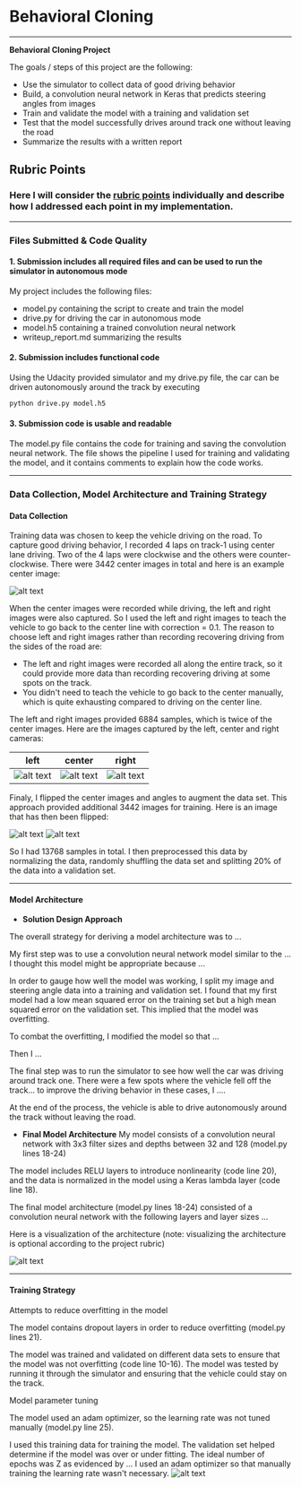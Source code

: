 # **Behavioral Cloning** 

---

**Behavioral Cloning Project**

The goals / steps of this project are the following:
* Use the simulator to collect data of good driving behavior
* Build, a convolution neural network in Keras that predicts steering angles from images
* Train and validate the model with a training and validation set
* Test that the model successfully drives around track one without leaving the road
* Summarize the results with a written report

[//]: # (Image References)

[image1]: ./images/graph_large_attrs_key=_too_large_attrs&limit_attr_size=1024&run=.png "Model Visualization"
[image2]: ./images/center.jpg "center_image"
[image3]: ./images/left.jpg "left Image"
[image4]: ./images/center.jpg "center Image"
[image5]: ./images/right.jpg "right Image"
[image6]: ./images/center.jpg "center Image"
[image7]: ./images/center_flip.jpg "center flip Image"
[image8]: ./images/train_valid_loss.png "loss"

## Rubric Points
### Here I will consider the [rubric points](https://review.udacity.com/#!/rubrics/432/view) individually and describe how I addressed each point in my implementation.  

---
### Files Submitted & Code Quality

#### 1. Submission includes all required files and can be used to run the simulator in autonomous mode

My project includes the following files:
* model.py containing the script to create and train the model
* drive.py for driving the car in autonomous mode
* model.h5 containing a trained convolution neural network
* writeup_report.md summarizing the results

#### 2. Submission includes functional code
Using the Udacity provided simulator and my drive.py file, the car can be driven autonomously around the track by executing 
```sh
python drive.py model.h5
```

#### 3. Submission code is usable and readable

The model.py file contains the code for training and saving the convolution neural network. The file shows the pipeline I used for training and validating the model, and it contains comments to explain how the code works.

---

### Data Collection, Model Architecture and Training Strategy

#### Data Collection

Training data was chosen to keep the vehicle driving on the road. To capture good driving behavior, I recorded 4 laps on track-1 using center lane driving. Two of the 4 laps were clockwise and the others were counter-clockwise. There were 3442 center images in total and here is an example center image:

![alt text][image2]

When the center images were recorded while driving, the left and right images were also captured. So I used the left and right images to teach the vehicle to go back to the center line with correction = 0.1. The reason to choose left and right images rather than recording recovering driving from the sides of the road are:
* The left and right images were recorded all along the entire track, so it could provide more data than recording recovering driving at some spots on the track.
* You didn't need to teach the vehicle to go back to the center manually, which is quite exhausting compared to driving on the center line.

The left and right images provided 6884 samples, which is twice of the center images. Here are the images captured by the left, center and right cameras:

|left|center|right|
|-|-|-|
|![alt text][image3]|![alt text][image4]|![alt text][image5]|

Finaly, I flipped the center images and angles to augment the data set. This approach provided additional 3442 images for training. Here is an image that has then been flipped:

![alt text][image6]
![alt text][image7]

So I had 13768 samples in total. I then preprocessed this data by normalizing the data, randomly shuffling the data set and splitting 20% of the data into a validation set. 

---

#### Model Architecture

* **Solution Design Approach**

The overall strategy for deriving a model architecture was to ...

My first step was to use a convolution neural network model similar to the ... I thought this model might be appropriate because ...

In order to gauge how well the model was working, I split my image and steering angle data into a training and validation set. I found that my first model had a low mean squared error on the training set but a high mean squared error on the validation set. This implied that the model was overfitting. 

To combat the overfitting, I modified the model so that ...

Then I ... 

The final step was to run the simulator to see how well the car was driving around track one. There were a few spots where the vehicle fell off the track... to improve the driving behavior in these cases, I ....

At the end of the process, the vehicle is able to drive autonomously around the track without leaving the road.

* **Final Model Architecture**
My model consists of a convolution neural network with 3x3 filter sizes and depths between 32 and 128 (model.py lines 18-24) 

The model includes RELU layers to introduce nonlinearity (code line 20), and the data is normalized in the model using a Keras lambda layer (code line 18). 

The final model architecture (model.py lines 18-24) consisted of a convolution neural network with the following layers and layer sizes ...

Here is a visualization of the architecture (note: visualizing the architecture is optional according to the project rubric)

![alt text][image1]



---

#### Training Strategy
Attempts to reduce overfitting in the model

The model contains dropout layers in order to reduce overfitting (model.py lines 21). 

The model was trained and validated on different data sets to ensure that the model was not overfitting (code line 10-16). The model was tested by running it through the simulator and ensuring that the vehicle could stay on the track.

Model parameter tuning

The model used an adam optimizer, so the learning rate was not tuned manually (model.py line 25).

I used this training data for training the model. The validation set helped determine if the model was over or under fitting. The ideal number of epochs was Z as evidenced by ... I used an adam optimizer so that manually training the learning rate wasn't necessary.
![alt text][image8]
